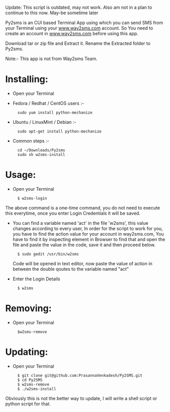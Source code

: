 Update: This script is outdated, may not work. Also am not in a plan to continue to this now. May-be sometime later

Py2sms is an CUI based Terminal App using which you can send SMS from your Terminal using your www.way2sms.com account.
So You need to create an account in www.way2sms.com before using this app.

Download tar or zip file and Extract it. Rename the Extracted folder to Py2sms.

Note:- This app is not from Way2sms Team.


Installing:
===========

* Open your Terminal

* Fedora / Redhat / CentOS users :- 

		sudo yum install python-mechanize

* Ubuntu / LinuxMint / Debian :-

		sudo apt-get install python-mechanize

* Common steps :-

		cd ~/Downloads/Py2sms
		sudo sh w2sms-install

Usage:
======

* Open your Terminal 

		$ w2sms-login
The above command is a one-time command, you do not need to execute this everytime, once you enter Login Credentials it will be saved.

* You can find a variable named 'act' in the file 'w2sms', this value changes according to every user, In order for the script to work for you, you have to find the action value for your account in way2sms.com, You have to find it by inspecting element in Browser to find that and open the file and paste the value in the code, save it and then proceed below.

		$ sudo gedit /usr/bin/w2sms
	
	Code will be opened in text editor, now paste the value of action in between the double qoutes to the variable named "act"

* Enter the Login Details

		$ w2sms


Removing:
=========

* Open your Terminal

		$w2sms-remove


Updating:
=========

* Open your Terminal

		$ git clone git@github.com:PrasannaVenkadesh/Py2SMS.git
		$ cd Py2SMS
		$ w2sms-remove
		$ ./w2sms-install

Obviously this is not the better way to update, I will write a shell script or python script for that.
